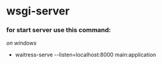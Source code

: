 # wsgi-server
### for start server use this command:
*on windows*
* waitress-serve --listen=localhost:8000 main:application
